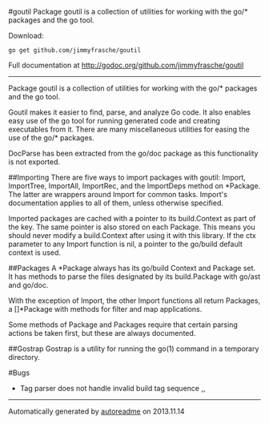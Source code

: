 #goutil
Package goutil is a collection of utilities for working with the go/* packages and the go tool.

Download:
```shell
go get github.com/jimmyfrasche/goutil
```


Full documentation at http://godoc.org/github.com/jimmyfrasche/goutil

* * *
Package goutil is a collection of utilities for working with the go/* packages and
the go tool.

Goutil makes it easier to find, parse, and analyze Go code. It also enables
easy use of the go tool for running generated code and creating executables
from it. There are many miscellaneous utilities for easing
the use of the go/* packages.

DocParse has been extracted from the go/doc package as this functionality
is not exported.

##Importing
There are five ways to import packages with goutil:
Import, ImportTree, ImportAll, ImportRec, and the ImportDeps method
on *Package. The latter are wrappers around Import for common tasks. Import's
documentation applies to all of them, unless otherwise specified.

Imported packages are cached with a pointer to its build.Context as part
of the key. The same pointer is also stored on each Package. This means you
should never modify a build.Context after using it with this library.
If the ctx parameter to any Import function is nil, a pointer to the go/build
default context is used.

##Packages
A *Package always has its go/build Context and Package set. It has methods
to parse the files designated by its build.Package with go/ast and go/doc.

With the exception of Import, the other Import functions all return
Packages, a []*Package with methods for filter and map applications.

Some methods of Package and Packages require that certain parsing actions
be taken first, but these are always documented.

##Gostrap
Gostrap is a utility for running the go(1) command in a temporary directory.



#Bugs
* Tag parser does not handle invalid build tag sequence ,,

* * *
Automatically generated by [autoreadme](https://github.com/jimmyfrasche/autoreadme) on 2013.11.14
